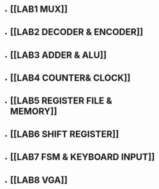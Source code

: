 - # [[LAB1 MUX]]
- # [[LAB2 DECODER & ENCODER]]
- # [[LAB3 ADDER & ALU]]
- # [[LAB4 COUNTER& CLOCK]]
- # [[LAB5 REGISTER FILE & MEMORY]]
- # [[LAB6 SHIFT REGISTER]]
- # [[LAB7 FSM & KEYBOARD INPUT]]
- # [[LAB8 VGA]]